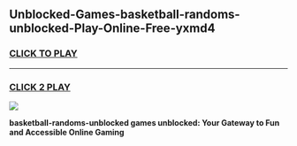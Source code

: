 
## Unblocked-Games-basketball-randoms-unblocked-Play-Online-Free-yxmd4
<h3>
<a href="https://premium76.site?title=basketball-randoms-unblocked&ref=26A">CLICK TO PLAY</a></h3>
<hr>

<h3>
<a href="https://premium76.site?title=basketball-randoms-unblocked&ref=26A">CLICK 2 PLAY</a>
  
</h3>

<a href="https://premium76.site?title=basketball-randoms-unblocked&ref=26A"><img src="https://clearcache.store/games.png"></a>


**basketball-randoms-unblocked games unblocked: Your Gateway to Fun and Accessible Online Gaming**
